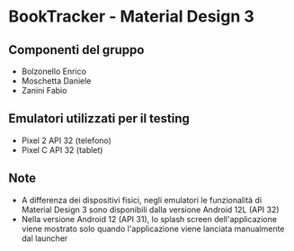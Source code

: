 # BookTracker - Material Design 3
## Componenti del gruppo
- Bolzonello Enrico
- Moschetta Daniele
- Zanini Fabio
## Emulatori utilizzati per il testing
- Pixel 2 API 32 (telefono)
- Pixel C API 32 (tablet)
## Note
- A differenza dei dispositivi fisici, negli emulatori le funzionalità di Material Design 3 sono disponibili dalla versione Android 12L (API 32)
- Nella versione Android 12 (API 31), lo splash screen dell'applicazione viene mostrato solo quando l'applicazione viene lanciata manualmente dal launcher
